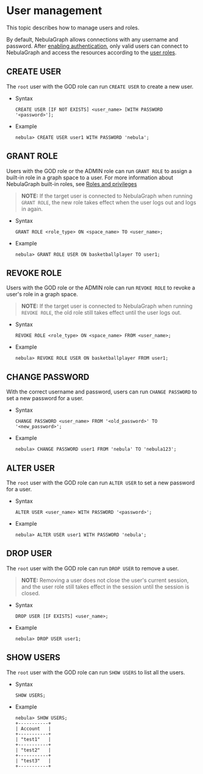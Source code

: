 # User management

This topic describes how to manage users and roles.

By default, NebulaGraph allows connections with any username and password. After [enabling authentication](1.authentication.md), only valid users can connect to NebulaGraph and access the resources according to the [user roles](3.role-list.md).

## CREATE USER

The `root` user with the GOD role can run `CREATE USER` to create a new user.

* Syntax

    ```ngql
    CREATE USER [IF NOT EXISTS] <user_name> [WITH PASSWORD '<password>'];
    ```

* Example

    ```ngql
    nebula> CREATE USER user1 WITH PASSWORD 'nebula';
    ```

## GRANT ROLE

Users with the GOD role or the ADMIN role can run `GRANT ROLE` to assign a built-in role in a graph space to a user. For more information about NebulaGraph built-in roles, see [Roles and privileges](3.role-list.md)

>**NOTE:** If the target user is connected to NebulaGraph when running `GRANT ROLE`, the new role takes effect when the user logs out and logs in again.

* Syntax

    ```ngql
    GRANT ROLE <role_type> ON <space_name> TO <user_name>;
    ```

* Example

    ```ngql
    nebula> GRANT ROLE USER ON basketballplayer TO user1;
    ```

## REVOKE ROLE

Users with the GOD role or the ADMIN role can run `REVOKE ROLE` to revoke a user's role in a graph space.

>**NOTE:** If the target user is connected to NebulaGraph when running `REVOKE ROLE`, the old role still takes effect until the user logs out.

* Syntax

    ```ngql
    REVOKE ROLE <role_type> ON <space_name> FROM <user_name>;
    ```

* Example

    ```ngql
    nebula> REVOKE ROLE USER ON basketballplayer FROM user1;
    ```

## CHANGE PASSWORD

With the correct username and password, users can run `CHANGE PASSWORD` to set a new password for a user.

* Syntax

    ```ngql
    CHANGE PASSWORD <user_name> FROM '<old_password>' TO '<new_password>';
    ```

* Example

    ```ngql
    nebula> CHANGE PASSWORD user1 FROM 'nebula' TO 'nebula123';
    ```

## ALTER USER

The `root` user with the GOD role can run `ALTER USER` to set a new password for a user.

* Syntax

    ```ngql
    ALTER USER <user_name> WITH PASSWORD '<password>';
    ```

* Example

    ```ngql
    nebula> ALTER USER user1 WITH PASSWORD 'nebula';
    ```

## DROP USER

The `root` user with the GOD role can run `DROP USER` to remove a user.

>**NOTE:** Removing a user does not close the user's current session, and the user role still takes effect in the session until the session is closed.

* Syntax

    ```ngql
    DROP USER [IF EXISTS] <user_name>;
    ```

* Example

    ```ngql
    nebula> DROP USER user1;
    ```

## SHOW USERS

The `root` user with the GOD role can run `SHOW USERS` to list all the users.

* Syntax

    ```ngql
    SHOW USERS;
    ```

* Example

    ```ngql
    nebula> SHOW USERS;
    +-----------+
    | Account   |
    +-----------+
    | "test1"   |
    +-----------+
    | "test2"   |
    +-----------+
    | "test3"   |
    +-----------+
    ```
